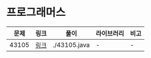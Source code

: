 # 프로그래머스

| 문제  | 링크                                                         | 풀이         | 라이브러리 | 비고 |
| ----- | ------------------------------------------------------------ | ------------ | ---------- | ---- |
| 43105 | [링크](https://programmers.co.kr/learn/courses/30/lessons/43105) | ./43105.java | -          | -    |

